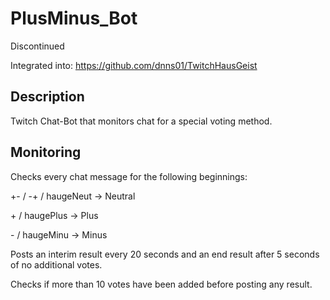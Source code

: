 # PlusMinus_Bot

Discontinued

Integrated into: https://github.com/dnns01/TwitchHausGeist

## Description

Twitch Chat-Bot that monitors chat for a special voting method.

## Monitoring

Checks every chat message for the following beginnings:

\+\- \/ \-\+ \/ haugeNeut \-\> Neutral

\+ \/ haugePlus -> Plus

\- \/ haugeMinu -> Minus

Posts an interim result every 20 seconds and an end result after 5 seconds of no additional votes.

Checks if more than 10 votes have been added before posting any result.


